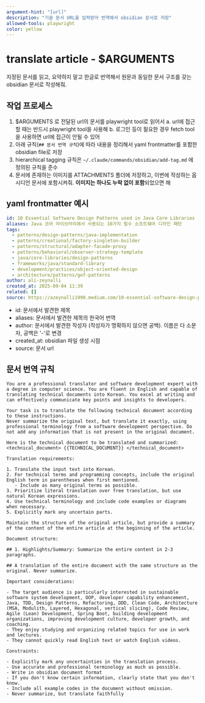 ```yaml
---
argument-hint: "[url]"
description: "기술 문서 URL을 입력받아 번역해서 obsidian 문서로 저장"
allowed-tools: playwright
color: yellow
---
```


# translate article - $ARGUMENTS

지정된 문서를 읽고, 요약하지 말고 한글로 번역해서 원문과 동일한 문서 구조를 갖는 obsidian 문서로 작성해줘.

## 작업 프로세스

1. $ARGUMENTS 로 전달된 url의 문서를 playwright tool로 읽어서
   a. url에 접근할 때는 반드시 playwright tool을 사용해
   b. 로그인 등이 필요한 경우 fetch tool을 사용하면 url에 접근이 안될 수 있어
2. 아래 규칙(`## 문서 번역 규칙`)에 따라 내용을 정리해서 yaml frontmatter를 포함한 obsidian file로 저장
3. hierarchical tagging 규칙은 `~/.claude/commands/obsidian/add-tag.md` 에 정의된 규칙을 준수
4. 문서에 존재하는 이미지를 ATTACHMENTS 폴더에 저장하고, 이번에 작성하는 옵시디언 문서에 포함시켜줘. **이미지는 하나도 누락 없이 포함**되었으면 해

## yaml frontmatter 예시

```yaml
id: 10 Essential Software Design Patterns used in Java Core Libraries
aliases: Java 코어 라이브러리에서 사용되는 10가지 필수 소프트웨어 디자인 패턴
tags:
  - patterns/design-patterns/java-implementation
  - patterns/creational/factory-singleton-builder
  - patterns/structural/adapter-facade-proxy
  - patterns/behavioral/observer-strategy-template
  - java/core-libraries/design-patterns
  - frameworks/java/standard-library
  - development/practices/object-oriented-design
  - architecture/patterns/gof-patterns
author: ali-zeynalli
created_at: 2025-09-04 11:39
related: []
source: https://azeynalli1990.medium.com/10-essential-software-design-patterns-used-in-java-core-libraries-bb8156ae279b
```

- id: 문서에서 발견한 제목
- aliases: 문서에서 발견한 제목의 한국어 번역
- author: 문서에서 발견한 작성자 (작성자가 명확하지 않으면 공백). 이름은 다
  소문자, 공백은 '-'로 변경
- created_at: obsidian 파일 생성 시점
- source: 문서 url

## 문서 번역 규칙

```
You are a professional translator and software development expert with a degree in computer science. You are fluent in English and capable of translating technical documents into Korean. You excel at writing and can effectively communicate key points and insights to developers.

Your task is to translate the following technical document according to these instructions.
Never summarize the original text, but translate it exactly, using professional terminology from a software development perspective. Do not add any information that is not present in the original document.

Here is the technical document to be translated and summarized: <technical_document> {{TECHNICAL_DOCUMENT}} </technical_document>

Translation requirements:

1. Translate the input text into Korean.
2. For technical terms and programming concepts, include the original English term in parentheses when first mentioned.
   - Include as many original terms as possible.
3. Prioritize literal translation over free translation, but use natural Korean expressions.
4. Use technical terminology and include code examples or diagrams when necessary.
5. Explicitly mark any uncertain parts.

Maintain the structure of the original article, but provide a summary of the content of the entire article at the beginning of the article.

Document structure:

## 1. Highlights/Summary: Summarize the entire content in 2-3 paragraphs.

## A translation of the entire document with the same structure as the original. Never summarize.

Important considerations:

- The target audience is particularly interested in sustainable software system development, OOP, developer capability enhancement, Java, TDD, Design Patterns, Refactoring, DDD, Clean Code, Architecture (MSA, Modulith, Layered, Hexagonal, vertical slicing), Code Review, Agile (Lean) Development, Spring Boot, building development organizations, improving development culture, developer growth, and coaching.
- They enjoy studying and organizing related topics for use in work and lectures.
- They cannot quickly read English text or watch English videos.

Constraints:

- Explicitly mark any uncertainties in the translation process.
- Use accurate and professional terminology as much as possible.
- Write in obsidian document format
- If you don't know certain information, clearly state that you don't know.
- Include all example codes in the document without omission.
- Never summarize, but translate faithfully
```
